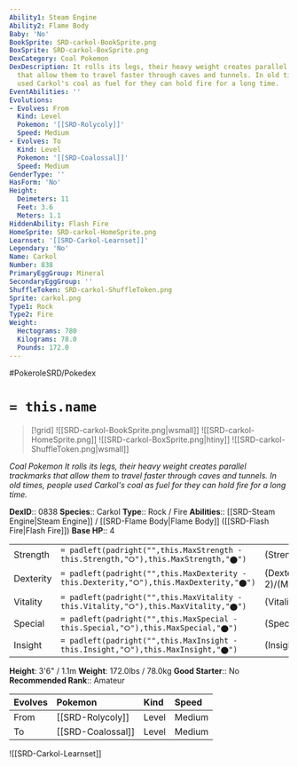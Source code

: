 ```yaml
---
Ability1: Steam Engine
Ability2: Flame Body
Baby: 'No'
BookSprite: SRD-carkol-BookSprite.png
BoxSprite: SRD-carkol-BoxSprite.png
DexCategory: Coal Pokemon
DexDescription: It rolls its legs, their heavy weight creates parallel trackmarks
  that allow them to travel faster through caves and tunnels. In old times, people
  used Carkol's coal as fuel for they can hold fire for a long time.
EventAbilities: ''
Evolutions:
- Evolves: From
  Kind: Level
  Pokemon: '[[SRD-Rolycoly]]'
  Speed: Medium
- Evolves: To
  Kind: Level
  Pokemon: '[[SRD-Coalossal]]'
  Speed: Medium
GenderType: ''
HasForm: 'No'
Height:
  Deimeters: 11
  Feet: 3.6
  Meters: 1.1
HiddenAbility: Flash Fire
HomeSprite: SRD-carkol-HomeSprite.png
Learnset: '[[SRD-Carkol-Learnset]]'
Legendary: 'No'
Name: Carkol
Number: 838
PrimaryEggGroup: Mineral
SecondaryEggGroup: ''
ShuffleToken: SRD-carkol-ShuffleToken.png
Sprite: carkol.png
Type1: Rock
Type2: Fire
Weight:
  Hectograms: 780
  Kilograms: 78.0
  Pounds: 172.0
---
```


#PokeroleSRD/Pokedex

# `= this.name`

> [!grid]
> ![[SRD-carkol-BookSprite.png|wsmall]]
> ![[SRD-carkol-HomeSprite.png]]
> ![[SRD-carkol-BoxSprite.png|htiny]]
> ![[SRD-carkol-ShuffleToken.png|wsmall]]


*Coal Pokemon*
*It rolls its legs, their heavy weight creates parallel trackmarks that allow them to travel faster through caves and tunnels. In old times, people used Carkol's coal as fuel for they can hold fire for a long time.*

**DexID**:: 0838
**Species**:: Carkol
**Type**:: Rock / Fire
**Abilities**:: [[SRD-Steam Engine|Steam Engine]] / [[SRD-Flame Body|Flame Body]] ([[SRD-Flash Fire|Flash Fire]])
**Base HP**:: 4

|           |                                                                                        |                                          |
| --------- | -------------------------------------------------------------------------------------- | ---------------------------------------- |
| Strength  | `= padleft(padright("",this.MaxStrength - this.Strength,"⭘"),this.MaxStrength,"⬤")`    | (Strength::2)/(MaxStrength::4)   |
| Dexterity | `= padleft(padright("",this.MaxDexterity - this.Dexterity,"⭘"),this.MaxDexterity,"⬤")` | (Dexterity:: 2)/(MaxDexterity::4) |
| Vitality  | `= padleft(padright("",this.MaxVitality - this.Vitality,"⭘"),this.MaxVitality,"⬤")`    | (Vitality::2)/(MaxVitality::5)   |
| Special   | `= padleft(padright("",this.MaxSpecial - this.Special,"⭘"),this.MaxSpecial,"⬤")`       | (Special::2)/(MaxSpecial::4)     |
| Insight   | `= padleft(padright("",this.MaxInsight - this.Insight,"⭘"),this.MaxInsight,"⬤")`       | (Insight::2)/(MaxInsight::5)     |

**Height**: 3'6" / 1.1m
**Weight**: 172.0lbs / 78.0kg
**Good Starter**:: No
**Recommended Rank**:: Amateur

| Evolves   | Pokemon           | Kind   | Speed   |
|:----------|:------------------|:-------|:--------|
| From      | [[SRD-Rolycoly]]  | Level  | Medium  |
| To        | [[SRD-Coalossal]] | Level  | Medium  |

![[SRD-Carkol-Learnset]]